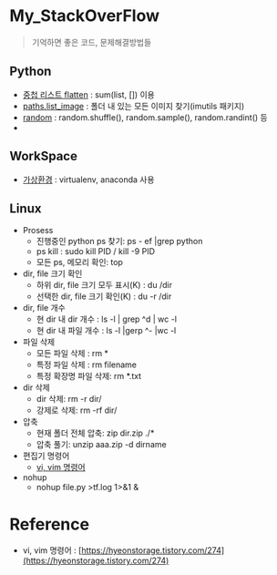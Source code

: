 # My_StackOverFlow

> 기억하면 좋은 코드, 문제해결방법들 
>
## Python
- [중첩 리스트 flatten](https://github.com/shiney5213/My_StackOverFlow/blob/master/1.%20python-list_flatten.ipynb) :  sum(list, [])  이용
- [paths.list_image](https://github.com/shiney5213/My_StackOverFlow/blob/master/2.%20python-fine_imga_in_dir.ipynb) : 폴더 내 있는 모든 이미지 찾기(imutils 패키지)
- [random](https://github.com/shiney5213/My_StackOverFlow/blob/master/3.%20python-list_random_shuffle_.ipynb) : random.shuffle(), random.sample(), random.randint() 등
- 



## WorkSpace
- [가상환경](https://github.com/shiney5213/My_StackOverFlow/blob/master/WorkSpace/1.%20virtualenv.md) : virtualenv, anaconda 사용



## Linux
- Prosess
	- 진행중인 python ps 찾기: ps - ef |grep python
	- ps  kill : sudo kill PID / kill -9 PID
	- 모든 ps, 메모리 확인: top
- dir, file 크기 확인
	- 하위 dir, file 크기 모두 표시(K) : du /dir
	- 선택한 dir, file 크기 확인(K) : du -r /dir
- dir, file 개수
	- 현 dir 내 dir 개수 : ls -l | grep ^d | wc -l
	- 현 dir 내 파일 개수 : ls -l |gerp ^- |wc -l 
- 파일 삭제
	- 모든 파일 삭제 : rm \*
	- 특정 파일 삭제 :  rm filename
	- 특정 확장명 파일 삭제: rm \*.txt
- dir 삭제
	- dir 삭제: rm -r dir/
	- 강제로 삭제: rm -rf dir/
- 압축
	- 현재 폴더 전체 압축: zip dir.zip ./\*
	- 압축 풀기: unzip aaa.zip -d dirname
- 편집기 명령어
  - [vi, vim 명령어](https://hyeonstorage.tistory.com/274)
- nohup 
  - nohup file.py >tf.log  1>&1 &





# Reference

- vi, vim 명령어 : [https://hyeonstorage.tistory.com/274](https://hyeonstorage.tistory.com/274)

